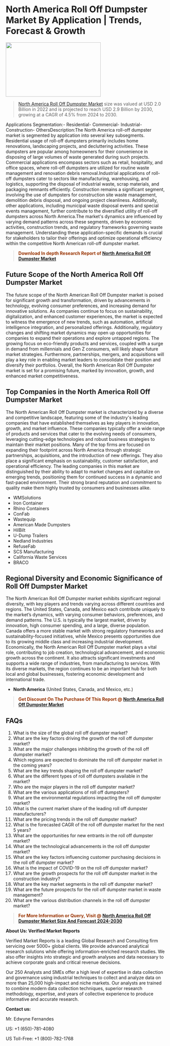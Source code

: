<p><h1>North America Roll Off Dumpster Market By Application | Trends, Forecast & Growth</h1><p><img class="aligncenter size-medium wp-image-105565" src="https://ffe5etoiles.com/wp-content/uploads/2025/01/MST7-300x171.png" alt="" width="300" height="171" /></p><blockquote><p><a href="https://www.verifiedmarketreports.com/download-sample/?rid=319636&utm_source=Github-NA&utm_medium=355" target="_blank">North America Roll Off Dumpster Market</a> size was valued at USD 2.0 Billion in 2022 and is projected to reach USD 2.9 Billion by 2030, growing at a CAGR of 4.5% from 2024 to 2030.</p></blockquote>Applications Segmentation:- Residential- Commercial- Industrial- Construction- OthersDescription:The North America roll-off dumpster market is segmented by application into several key subsegments. Residential usage of roll-off dumpsters primarily includes home renovations, landscaping projects, and decluttering activities. These dumpsters are popular among homeowners for their convenience in disposing of large volumes of waste generated during such projects. Commercial applications encompass sectors such as retail, hospitality, and office spaces, where roll-off dumpsters are utilized for routine waste management and renovation debris removal.Industrial applications of roll-off dumpsters cater to sectors like manufacturing, warehousing, and logistics, supporting the disposal of industrial waste, scrap materials, and packaging remnants efficiently. Construction remains a significant segment, involving the use of dumpsters for construction site waste management, demolition debris disposal, and ongoing project cleanliness. Additionally, other applications, including municipal waste disposal events and special events management, further contribute to the diversified utility of roll-off dumpsters across North America.The market's dynamics are influenced by varying demand patterns across these segments, driven by economic activities, construction trends, and regulatory frameworks governing waste management. Understanding these application-specific demands is crucial for stakeholders to tailor their offerings and optimize operational efficiency within the competitive North American roll-off dumpster market.</p><blockquote><p><span style="color: #993300;"><strong>Download In depth Research Report of <a href="https://www.verifiedmarketreports.com/download-sample/?rid=319636&utm_source=Github-NA&utm_medium=355">North America Roll Off Dumpster Market</a></strong></span></p></blockquote><h2>Future Scope of the North America Roll Off Dumpster Market</h2><p>The future scope of the North American Roll Off Dumpster market is poised for significant growth and transformation, driven by advancements in technology, evolving consumer preferences, and increasing demand for innovative solutions. As companies continue to focus on sustainability, digitalization, and enhanced customer experiences, the market is expected to witness the emergence of new trends, such as automation, artificial intelligence integration, and personalized offerings. Additionally, regulatory changes and shifting market dynamics may open up opportunities for companies to expand their operations and explore untapped regions. The growing focus on eco-friendly products and services, coupled with a surge in demand from millennials and Gen Z consumers, will likely shape future market strategies. Furthermore, partnerships, mergers, and acquisitions will play a key role in enabling market leaders to consolidate their position and diversify their portfolios. Overall, the North American Roll Off Dumpster market is set for a promising future, marked by innovation, growth, and enhanced market competitiveness.</p><h2>Top Companies in the North America Roll Off Dumpster Market</h2><p>The North American Roll Off Dumpster market is characterized by a diverse and competitive landscape, featuring some of the industry's leading companies that have established themselves as key players in innovation, growth, and market influence. These companies typically offer a wide range of products and services that cater to the evolving needs of consumers, leveraging cutting-edge technologies and robust business strategies to maintain their market positions. Many of the top firms are focused on expanding their footprint across North America through strategic partnerships, acquisitions, and the introduction of new offerings. They also place a significant emphasis on sustainability, customer satisfaction, and operational efficiency. The leading companies in this market are distinguished by their ability to adapt to market changes and capitalize on emerging trends, positioning them for continued success in a dynamic and fast-paced environment. Their strong brand reputation and commitment to quality make them highly trusted by consumers and businesses alike.</p><p><ul><li>WMSolutions </li><li> Iron Container </li><li> Rhino Containers </li><li> ConFab </li><li> Wastequip </li><li> American Made Dumpsters </li><li> HilBilt </li><li> U-Dump Trailers </li><li> Nedland Industries </li><li> RefuseFab </li><li> SCS Manufacturing </li><li> California Waste Services </li><li> BRACO</li></ul></p><h2>Regional Diversity and Economic Significance of Roll Off Dumpster Market</h2><p>The North American Roll Off Dumpster market exhibits significant regional diversity, with key players and trends varying across different countries and regions. The United States, Canada, and Mexico each contribute uniquely to the market’s dynamics, with varying consumer behaviors, preferences, and demand patterns. The U.S. is typically the largest market, driven by innovation, high consumer spending, and a large, diverse population. Canada offers a more stable market with strong regulatory frameworks and sustainability-focused initiatives, while Mexico presents opportunities due to its growing middle class and increasing industrial development. Economically, the North American Roll Off Dumpster market plays a vital role, contributing to job creation, technological advancement, and economic growth across the continent. It also attracts significant investments and supports a wide range of industries, from manufacturing to services. With its diverse markets, the region continues to be an important hub for both local and global businesses, fostering economic development and international trade.</p><ul> <li><strong>North America</strong> (United States, Canada, and Mexico, etc.)</li></ul><blockquote><p><span style="color: #993300;"><strong>Get Discount On The Purchase Of This Report @ <a href="https://www.verifiedmarketreports.com/ask-for-discount/?rid=319636&utm_source=Github-NA&utm_medium=355">North America Roll Off Dumpster Market</a></strong></span></p></blockquote><h2>FAQs</h2><p><ol> <li>What is the size of the global roll off dumpster market?</div><div></li> <li>What are the key factors driving the growth of the roll off dumpster market?</div><div></li> <li>What are the major challenges inhibiting the growth of the roll off dumpster market?</div><div></li> <li>Which regions are expected to dominate the roll off dumpster market in the coming years?</div><div></li> <li>What are the key trends shaping the roll off dumpster market?</div><div></li> <li>What are the different types of roll off dumpsters available in the market?</div><div></li> <li>Who are the major players in the roll off dumpster market?</div><div></li> <li>What are the various applications of roll off dumpsters?</div><div></li> <li>What are the environmental regulations impacting the roll off dumpster market?</div><div></li> <li>What is the current market share of the leading roll off dumpster manufacturers?</div><div></li> <li>What are the pricing trends in the roll off dumpster market?</div><div></li> <li>What is the forecasted CAGR of the roll off dumpster market for the next 5 years?</div><div></li> <li>What are the opportunities for new entrants in the roll off dumpster market?</div><div></li> <li>What are the technological advancements in the roll off dumpster market?</div><div></li> <li>What are the key factors influencing customer purchasing decisions in the roll off dumpster market?</div><div></li> <li>What is the impact of COVID-19 on the roll off dumpster market?</div><div></li> <li>What are the growth prospects for the roll off dumpster market in the construction industry?</div><div></li> <li>What are the key market segments in the roll off dumpster market?</div><div></li> <li>What are the future prospects for the roll off dumpster market in waste management?</div><div></li> <li>What are the various distribution channels in the roll off dumpster market?</div><div></li></ol></p><blockquote><p><span style="color: #993300;"><strong>For More Information or Query, Visit @ <a href="https://www.verifiedmarketreports.com/product/roll-off-dumpster-market/">North America Roll Off Dumpster Market Size And Forecast 2024-2030</a></strong></span></p></blockquote><p><strong>About Us: Verified Market Reports</strong></p><p>Verified Market Reports is a leading Global Research and Consulting firm servicing over 5000+ global clients. We provide advanced analytical research solutions while offering information-enriched research studies. We also offer insights into strategic and growth analyses and data necessary to achieve corporate goals and critical revenue decisions.</p><p>Our 250 Analysts and SMEs offer a high level of expertise in data collection and governance using industrial techniques to collect and analyze data on more than 25,000 high-impact and niche markets. Our analysts are trained to combine modern data collection techniques, superior research methodology, expertise, and years of collective experience to produce informative and accurate research.</p><p><strong>Contact us:</strong></p><p>Mr. Edwyne Fernandes</p><p>US: +1 (650)-781-4080</p><p>US Toll-Free: +1 (800)-782-1768</p>
